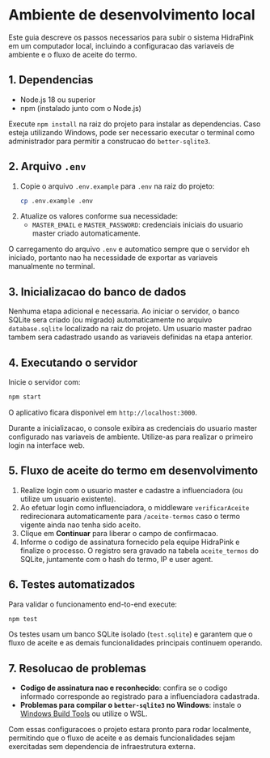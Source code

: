 # Ambiente de desenvolvimento local

Este guia descreve os passos necessarios para subir o sistema HidraPink em um computador local, incluindo a configuracao das variaveis de ambiente e o fluxo de aceite do termo.

## 1. Dependencias

- Node.js 18 ou superior
- npm (instalado junto com o Node.js)

Execute `npm install` na raiz do projeto para instalar as dependencias. Caso esteja utilizando Windows, pode ser necessario executar o terminal como administrador para permitir a construcao do `better-sqlite3`.

## 2. Arquivo `.env`

1. Copie o arquivo `.env.example` para `.env` na raiz do projeto:
   ```bash
   cp .env.example .env
   ```
2. Atualize os valores conforme sua necessidade:
   - `MASTER_EMAIL` e `MASTER_PASSWORD`: credenciais iniciais do usuario master criado automaticamente.

O carregamento do arquivo `.env` e automatico sempre que o servidor eh iniciado, portanto nao ha necessidade de exportar as variaveis manualmente no terminal.

## 3. Inicializacao do banco de dados

Nenhuma etapa adicional e necessaria. Ao iniciar o servidor, o banco SQLite sera criado (ou migrado) automaticamente no arquivo `database.sqlite` localizado na raiz do projeto. Um usuario master padrao tambem sera cadastrado usando as variaveis definidas na etapa anterior.

## 4. Executando o servidor

Inicie o servidor com:

```bash
npm start
```

O aplicativo ficara disponivel em `http://localhost:3000`.

Durante a inicializacao, o console exibira as credenciais do usuario master configurado nas variaveis de ambiente. Utilize-as para realizar o primeiro login na interface web.

## 5. Fluxo de aceite do termo em desenvolvimento

1. Realize login com o usuario master e cadastre a influenciadora (ou utilize um usuario existente).
2. Ao efetuar login como influenciadora, o middleware `verificarAceite` redirecionara automaticamente para `/aceite-termos` caso o termo vigente ainda nao tenha sido aceito.
3. Clique em **Continuar** para liberar o campo de confirmacao.
4. Informe o codigo de assinatura fornecido pela equipe HidraPink e finalize o processo. O registro sera gravado na tabela `aceite_termos` do SQLite, juntamente com o hash do termo, IP e user agent.

## 6. Testes automatizados

Para validar o funcionamento end-to-end execute:

```bash
npm test
```

Os testes usam um banco SQLite isolado (`test.sqlite`) e garantem que o fluxo de aceite e as demais funcionalidades principais continuem operando.

## 7. Resolucao de problemas

- **Codigo de assinatura nao e reconhecido**: confira se o codigo informado corresponde ao registrado para a influenciadora cadastrada.
- **Problemas para compilar o `better-sqlite3` no Windows**: instale o [Windows Build Tools](https://github.com/felixrieseberg/windows-build-tools) ou utilize o WSL.

Com essas configuracoes o projeto estara pronto para rodar localmente, permitindo que o fluxo de aceite e as demais funcionalidades sejam exercitadas sem dependencia de infraestrutura externa.
